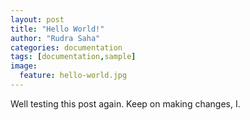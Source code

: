 ```yaml
---
layout: post
title: "Hello World!"
author: "Rudra Saha"
categories: documentation
tags: [documentation,sample]
image:
  feature: hello-world.jpg
---
```


Well testing this post again. Keep on making changes, I.